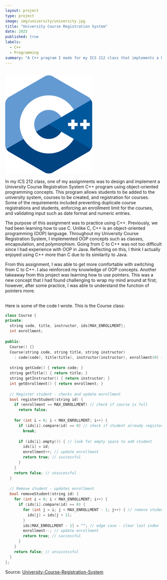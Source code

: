 ```yaml
---
layout: project
type: project
image: img/university/university.jpg
title: "University Course Registration System"
date: 2025
published: true
labels:
  - C++
  - Programming
summary: "A C++ program I made for my ICS 212 class that implements a University Course Registration System."
---
```

<br>

<img width="280px" class="rounded float-start pe-4" src="../img/university/cpp.png">

In my ICS 212 class, one of my assignments was to design and implement a University Course Registration System C++ program using object-oriented programming concepts. This program allows students to be added to the university system, courses to be created, and registration for courses. Some of the requirements included preventing duplicate course registrations and students, enforcing an enrollment limit for the courses, and validating input such as date format and numeric entries.

The purpose of this assignment was to practice using C++. Previously, we had been learning how to use C. Unlike C, C++ is an object-oriented programming (OOP) language. Throughout my University Course Registration System, I implemented OOP concepts such as classes, encapsulation, and polymorphism. Going from C to C++ was not too difficult since I had experience with OOP in Java. Reflecting on this, I think I actually enjoyed using C++ more than C due to its similarity to Java.

From this assignment, I was able to get more comfortable with switching from C to C++. I also reinforced my knowledge of OOP concepts. Another takeaway from this project was learning how to use pointers. This was a new concept that I had found challenging to wrap my mind around at first; however, after some practice, I was able to understand the function of pointers more. 

<br>
Here is some of the code I wrote. This is the Course class:

```cpp
class Course {
private:
  string code, title, instructor, ids[MAX_ENROLLMENT];
  int enrollment;

public:
  Course() {}
  Course(string code, string title, string instructor)
    : code(code), title(title), instructor(instructor), enrollment(0) {}

  string getCode() { return code; }
  string getTitle() { return title; }
  string getInstructor() { return instructor; }
  int getEnrollment() { return enrollment; }

  // Register student - checks and update enrollment
  bool registerStudent(string id) {
    if (enrollment == MAX_ENROLLMENT) // check if course is full
      return false;

    for (int i = 0; i < MAX_ENROLLMENT; i++) {
      if (ids[i].compare(id) == 0) // check if student already registered
        break;

      if (ids[i].empty()) { // look for empty space to add student
        ids[i] = id;
        enrollment++; // update enrollment
        return true; // successful
      }
    }
    return false; // unsucessful
  }

  // Remove student - updates enrollment
  bool removeStudent(string id) {
    for (int i = 0; i < MAX_ENROLLMENT; i++) {
      if (ids[i].compare(id) == 0) {
        for (int j = i; j < MAX_ENROLLMENT - 1; j++) { // remove student
          ids[j] = ids[j + 1];
        }
        ids[MAX_ENROLLMENT - 1] = ""; // edge case - clear last index
        enrollment--; // update enrollment
        return true; // successful
      }
    }
    return false; // unsuccessful
  }
};
```

Source: [University-Course-Registration-System](https://github.com/jasmineyschan/University-Course-Registration-System/tree/main)